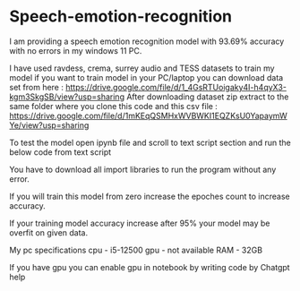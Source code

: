 # Speech-emotion-recognition

I am providing a speech emotion recognition model with 93.69% accuracy with no errors in my windows 11 PC.

I have used ravdess, crema, surrey audio and TESS datasets to train my model if you want to train model in your PC/laptop you can download data set from here : https://drive.google.com/file/d/1_4GsRTUoigaky4I-h4qyX3-kgm3SkgSB/view?usp=sharing
After downloading dataset zip extract to the same folder where you clone this code 
and this csv file : https://drive.google.com/file/d/1mKEqQSMHxWVBWKI1EQZKsU0YapaymWYe/view?usp=sharing

To test the model open ipynb file and scroll to text script section and run the below code from text script

You have to download all import libraries to run the program without any error.

If you will train this model from zero increase the epoches count to increase accuracy.

If your training model accuracy increase after 95% your model may be overfit on given data.

My pc specifications 
cpu - i5-12500
gpu - not available 
RAM - 32GB

If you have gpu you can enable gpu in notebook by writing code by Chatgpt help
